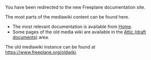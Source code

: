 You have been redirected to the new Freeplane documentation site.

The most parts of the mediawiki content can be found here.

* The most relevant documentation is available from [Home](/). 
* Some pages of the old media wiki are available in the [Attic (draft documents)](attic/old-mediawiki-site/Home.md) area.

The old mediawiki instance can be found at https://www.freeplane.org/oldwiki.
